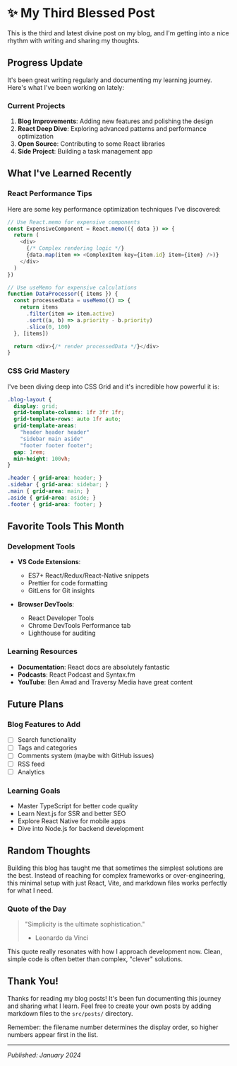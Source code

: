 # ✨ My Third Blessed Post

This is the third and latest divine post on my blog, and I'm getting into a nice rhythm with writing and sharing my thoughts.

## Progress Update

It's been great writing regularly and documenting my learning journey. Here's what I've been working on lately:

### Current Projects

1. **Blog Improvements**: Adding new features and polishing the design
2. **React Deep Dive**: Exploring advanced patterns and performance optimization  
3. **Open Source**: Contributing to some React libraries
4. **Side Project**: Building a task management app

## What I've Learned Recently

### React Performance Tips

Here are some key performance optimization techniques I've discovered:

```javascript
// Use React.memo for expensive components
const ExpensiveComponent = React.memo(({ data }) => {
  return (
    <div>
      {/* Complex rendering logic */}
      {data.map(item => <ComplexItem key={item.id} item={item} />)}
    </div>
  )
})

// Use useMemo for expensive calculations
function DataProcessor({ items }) {
  const processedData = useMemo(() => {
    return items
      .filter(item => item.active)
      .sort((a, b) => a.priority - b.priority)
      .slice(0, 100)
  }, [items])

  return <div>{/* render processedData */}</div>
}
```

### CSS Grid Mastery

I've been diving deep into CSS Grid and it's incredible how powerful it is:

```css
.blog-layout {
  display: grid;
  grid-template-columns: 1fr 3fr 1fr;
  grid-template-rows: auto 1fr auto;
  grid-template-areas:
    "header header header"
    "sidebar main aside"
    "footer footer footer";
  gap: 1rem;
  min-height: 100vh;
}

.header { grid-area: header; }
.sidebar { grid-area: sidebar; }
.main { grid-area: main; }
.aside { grid-area: aside; }
.footer { grid-area: footer; }
```

## Favorite Tools This Month

### Development Tools
- **VS Code Extensions**: 
  - ES7+ React/Redux/React-Native snippets
  - Prettier for code formatting
  - GitLens for Git insights
  
- **Browser DevTools**: 
  - React Developer Tools
  - Chrome DevTools Performance tab
  - Lighthouse for auditing

### Learning Resources
- **Documentation**: React docs are absolutely fantastic
- **Podcasts**: React Podcast and Syntax.fm
- **YouTube**: Ben Awad and Traversy Media have great content

## Future Plans

### Blog Features to Add
- [ ] Search functionality
- [ ] Tags and categories
- [ ] Comments system (maybe with GitHub issues)
- [ ] RSS feed
- [ ] Analytics

### Learning Goals
- Master TypeScript for better code quality
- Learn Next.js for SSR and better SEO
- Explore React Native for mobile apps
- Dive into Node.js for backend development

## Random Thoughts

Building this blog has taught me that sometimes the simplest solutions are the best. Instead of reaching for complex frameworks or over-engineering, this minimal setup with just React, Vite, and markdown files works perfectly for what I need.

### Quote of the Day

> "Simplicity is the ultimate sophistication." 
> - Leonardo da Vinci

This quote really resonates with how I approach development now. Clean, simple code is often better than complex, "clever" solutions.

## Thank You!

Thanks for reading my blog posts! It's been fun documenting this journey and sharing what I learn. Feel free to create your own posts by adding markdown files to the `src/posts/` directory.

Remember: the filename number determines the display order, so higher numbers appear first in the list.

---

*Published: January 2024* 